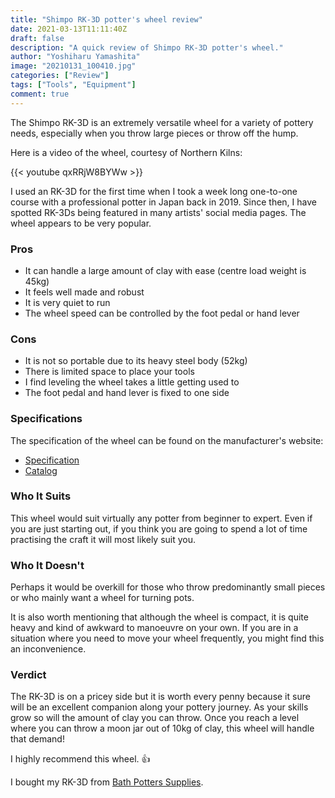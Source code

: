 ```yaml
---
title: "Shimpo RK-3D potter's wheel review"
date: 2021-03-13T11:11:40Z
draft: false
description: "A quick review of Shimpo RK-3D potter's wheel."
author: "Yoshiharu Yamashita"
image: "20210131_100410.jpg"
categories: ["Review"]
tags: ["Tools", "Equipment"]
comment: true
---
```


The Shimpo RK-3D is an extremely versatile wheel for a variety of pottery needs, especially when you throw large pieces or throw off the hump.

Here is a video of the wheel, courtesy of Northern Kilns:

{{< youtube qxRRjW8BYWw >}}

I used an RK-3D for the first time when I took a week long one-to-one course with a professional potter in Japan back in 2019. Since then, I have spotted RK-3Ds being featured in many artists' social media pages. The wheel appears to be very popular.

### Pros

* It can handle a large amount of clay with ease (centre load weight is 45kg)
* It feels well made and robust
* It is very quiet to run
* The wheel speed can be controlled by the foot pedal or hand lever

### Cons

* It is not so portable due to its heavy steel body (52kg)
* There is limited space to place your tools
* I find leveling the wheel takes a little getting used to
* The foot pedal and hand lever is fixed to one side

### Specifications

The specification of the wheel can be found on the manufacturer's website:

* [Specification](https://www1.ceramics.nidec-shimpo.com/en_GB/shimpo-rk-3d/)
* [Catalog](https://www1.ceramics.nidec-shimpo.com/wp-content/uploads/2020/01/eu-shimpo-rk-3d.pdf)

### Who It Suits

This wheel would suit virtually any potter from beginner to expert. Even if you are just starting out, if you think you are going to spend a lot of time practising the craft it will most likely suit you.

### Who It Doesn't

Perhaps it would be overkill for those who throw predominantly small pieces or who mainly want a wheel for turning pots.

It is also worth mentioning that although the wheel is compact, it is quite heavy and kind of awkward to manoeuvre on your own. If you are in a situation where you need to move your wheel frequently, you might find this an inconvenience.

### Verdict

The RK-3D is on a pricey side but it is worth every penny because it sure will be an excellent companion along your pottery journey. As your skills grow so will the amount of clay you can throw. Once you reach a level where you can throw a moon jar out of 10kg of clay, this wheel will handle that demand!

I highly recommend this wheel. :thumbsup:

I bought my RK-3D from [Bath Potters Supplies](https://www.bathpotters.co.uk/).